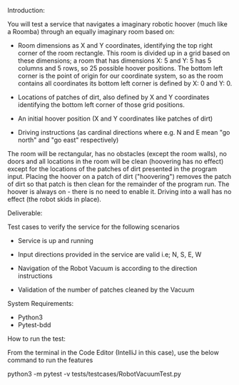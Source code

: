 Introduction:

You will test a service that navigates a imaginary robotic hoover (much like a Roomba) through an equally imaginary room based on:

* Room dimensions as X and Y coordinates, identifying the top right corner of the room rectangle. This room is divided up in a grid based on these dimensions; a room that has dimensions X: 5 and Y: 5 has 5 columns and 5 rows, so 25 possible hoover positions. The bottom left corner is the point of origin for our coordinate system, so as the room contains all coordinates its bottom left corner is defined by X: 0 and Y: 0.
  
* Locations of patches of dirt, also defined by X and Y coordinates identifying the bottom left corner of those grid positions.
  
* An initial hoover position (X and Y coordinates like patches of dirt)
  
* Driving instructions (as cardinal directions where e.g. N and E mean "go north" and "go
east" respectively)

The room will be rectangular, has no obstacles (except the room walls), no doors and all locations in the room will be clean (hoovering has no effect) except for the locations of the patches of dirt presented in the program input.
Placing the hoover on a patch of dirt ("hoovering") removes the patch of dirt so that patch is then clean for the remainder of the program run. The hoover is always on - there is no need to enable it.
Driving into a wall has no effect (the robot skids in place).

Deliverable:

Test cases to verify the service for the following scenarios

* Service is up and running
  
* Input directions provided in the service are valid i.e; N, S, E, W
  
* Navigation of the Robot Vacuum is according to the direction instructions
  
* Validation of the number of patches cleaned by the Vacuum

System Requirements:

* Python3
* Pytest-bdd

  
 How to run the test:
 
 From the terminal in the Code Editor (IntelliJ in this case), use the below command to run the features
 
 python3 -m pytest -v tests/testcases/RobotVacuumTest.py
